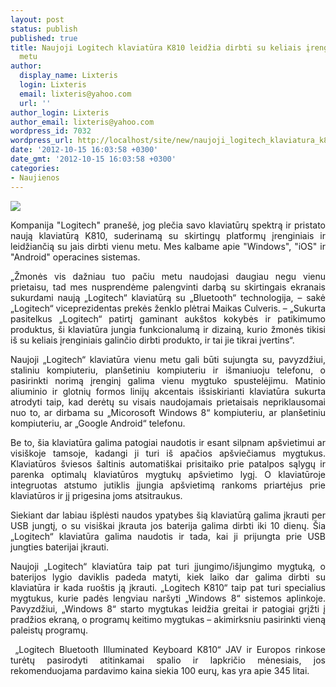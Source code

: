 ```yaml
---
layout: post
status: publish
published: true
title: Naujoji Logitech klaviatūra K810 leidžia dirbti su keliais įrenginiais vienu
  metu
author:
  display_name: Lixteris
  login: Lixteris
  email: lixteris@yahoo.com
  url: ''
author_login: Lixteris
author_email: lixteris@yahoo.com
wordpress_id: 7032
wordpress_url: http://localhost/site/new/naujoji_logitech_klaviatura_k810_leidzia_dirbti_su_keliais_irenginiais_vienu_metu/
date: '2012-10-15 16:03:58 +0300'
date_gmt: '2012-10-15 16:03:58 +0300'
categories:
- Naujienos
---
```

<p><div class="imgright"><img src="http://technews.lt/upload/K810_FOB_EU.jpg"  /></div></p>
<p style="text-align: justify;">
	Kompanija &quot;Logitech&quot; prane&scaron;ė, jog plečia savo klaviatūrų spektrą ir pristato naują klaviatūrą K810, suderinamą su skirtingų platformų įrenginiais ir leidžiančią su jais dirbti vienu metu. Mes kalbame apie &quot;Windows&quot;, &quot;iOS&quot; ir &quot;Android&quot; operacines sistemas.</p>
<p style="text-align: justify;">
	&bdquo;Žmonės vis dažniau tuo pačiu metu naudojasi daugiau negu vienu prietaisu, tad mes nusprendėme palengvinti darbą su skirtingais ekranais sukurdami naują &bdquo;Logitech&ldquo; klaviatūrą su &bdquo;Bluetooth&ldquo; technologija, &ndash; sakė &bdquo;Logitech&ldquo; viceprezidentas prekės ženklo plėtrai Maikas Culveris. &ndash; &bdquo;Sukurta pasitelkus &bdquo;Logitech&ldquo; patirtį gaminant auk&scaron;tos kokybės ir patikimumo produktus, &scaron;i klaviatūra jungia funkcionalumą ir dizainą, kurio žmonės tikisi i&scaron; su keliais įrenginiais galinčio dirbti produkto, ir tai jie tikrai įvertins&ldquo;.</p>
<p style="text-align: justify;">
	Naujoji &bdquo;Logitech&ldquo; klaviatūra vienu metu gali būti sujungta su, pavyzdžiui, staliniu kompiuteriu, plan&scaron;etiniu kompiuteriu ir i&scaron;maniuoju telefonu, o pasirinkti norimą įrenginį galima vienu mygtuko spustelėjimu. Matinio aliuminio ir glotnių formos linijų akcentais i&scaron;siskirianti klaviatūra sukurta atrodyti taip, kad derėtų su visais naudojamais prietaisais nepriklausomai nuo to, ar dirbama su &bdquo;Micorosoft Windows 8&ldquo; kompiuteriu, ar plan&scaron;etiniu kompiuteriu, ar &bdquo;Google Android&ldquo; telefonu.</p>
<p style="text-align: justify;">
	Be to, &scaron;ia klaviatūra galima patogiai naudotis ir esant silpnam ap&scaron;vietimui ar visi&scaron;koje tamsoje, kadangi ji turi i&scaron; apačios ap&scaron;viečiamus mygtukus. Klaviatūros &scaron;viesos &scaron;altinis automati&scaron;kai prisitaiko prie patalpos sąlygų ir parenka optimalų klaviatūros mygtukų ap&scaron;vietimo lygį. O klaviatūroje integruotas atstumo jutiklis įjungia ap&scaron;vietimą rankoms priartėjus prie klaviatūros ir jį prigesina joms atsitraukus.</p>
<p style="text-align: justify;">
	Siekiant dar labiau i&scaron;plėsti naudos ypatybes &scaron;ią klaviatūrą galima įkrauti per USB jungtį, o su visi&scaron;kai įkrauta jos baterija galima dirbti iki 10 dienų. &Scaron;ia &bdquo;Logitech&ldquo; klaviatūra galima naudotis ir tada, kai ji prijungta prie USB jungties baterijai įkrauti.</p>
<p style="text-align: justify;">
	Naujoji &bdquo;Logitech&ldquo; klaviatūra taip pat turi įjungimo/i&scaron;jungimo mygtuką, o baterijos lygio daviklis padeda matyti, kiek laiko dar galima dirbti su klaviatūra ir kada ruo&scaron;tis ją įkrauti. &bdquo;Logitech K810&ldquo; taip pat turi specialius mygtukus, kurie padės lengviau nar&scaron;yti &bdquo;Windows 8&ldquo; sistemos aplinkoje. Pavyzdžiui, &bdquo;Windows 8&ldquo; starto mygtukas leidžia greitai ir patogiai grįžti į pradžios ekraną, o programų keitimo mygtukas &ndash; akimirksniu pasirinkti vieną paleistų programų.</p>
<p style="text-align: justify;">
	&nbsp;&bdquo;Logitech Bluetooth Illuminated Keyboard K810&ldquo; JAV ir Europos rinkose turėtų pasirodyti atitinkamai spalio ir lapkričio mėnesiais, jos rekomenduojama pardavimo kaina siekia 100 eurų, kas yra apie 345 litai.</p>
